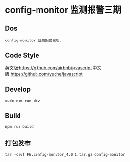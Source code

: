 # config-monitor 监测报警三期

## Dos
    config-monitor 监测报警三期.
    
## Code Style

英文版:https://github.com/airbnb/javascript
中文版:https://github.com/yuche/javascript

## Develop

```
sudo npm run dev
```

## Build

```
npm run build
```

## 打包发布

```
tar -czvf FE.config-monitor_4.0.1.tar.gz config-monitor
```

